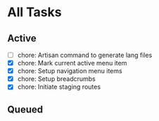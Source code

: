 # All Tasks

## Active

- [ ] chore: Artisan command to generate lang files
- [x] chore: Mark current active menu item
- [x] chore: Setup navigation menu items
- [x] chore: Setup breadcrumbs
- [x] chore: Initiate staging routes

## Queued
